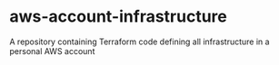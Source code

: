 # aws-account-infrastructure
A repository containing Terraform code defining all infrastructure in a personal AWS account
